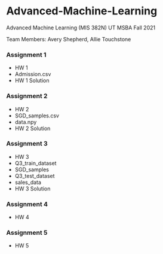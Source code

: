# Advanced-Machine-Learning
Advanced Machine Learning (MIS 382N) UT MSBA Fall 2021

Team Members: Avery Shepherd, Allie Touchstone
### Assignment 1
* HW 1 
* Admission.csv
* HW 1 Solution

### Assignment 2
* HW 2
* SGD_samples.csv
* data.npy
* HW 2 Solution 

### Assignment 3
* HW 3
* Q3_train_dataset
* SGD_samples
* Q3_test_dataset
* sales_data
* HW 3 Solution

### Assignment 4
* HW 4

### Assignment 5
* HW 5
